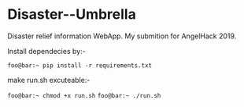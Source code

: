 # Disaster--Umbrella
Disaster relief information WebApp. My submition for AngelHack 2019.

Install dependecies by:-

`foo@bar:~ pip install -r requirements.txt`

make run.sh excuteable:-

`foo@bar:~ chmod +x run.sh`
`foo@bar:~ ./run.sh`
 
